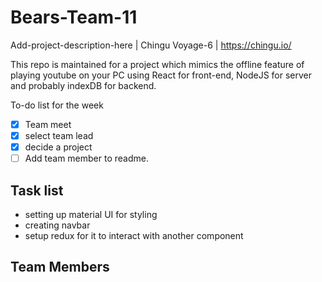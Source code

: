 # Bears-Team-11

Add-project-description-here | Chingu Voyage-6 | https://chingu.io/

This repo is maintained for a project which mimics the offline feature of playing youtube on your PC using React for front-end, NodeJS for server and probably indexDB for backend.

To-do list for the week

-   [x] Team meet
-   [x] select team lead
-   [x] decide a project
-   [ ] Add team member to readme.

## Task list
* setting up material UI for styling
* creating navbar
* setup redux for it to interact with another component

## Team Members
